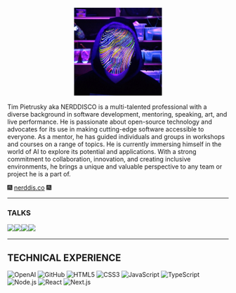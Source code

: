 <p align="center"><img src="timpietrusky_2021.jpg" alt="Tim Pietrusky" width="200"/></p>

Tim Pietrusky aka NERDDISCO is a multi-talented professional with a diverse background in software development, mentoring, speaking, art, and live performance. He is passionate about open-source technology and advocates for its use in making cutting-edge software accessible to everyone. As a mentor, he has guided individuals and groups in workshops and courses on a range of topics. He is currently immersing himself in the world of AI to explore its potential and applications. With a strong commitment to collaboration, innovation, and creating inclusive environments, he brings a unique and valuable perspective to any team or project he is a part of.

🎆 [nerddis.co](https://nerddis.co) 🎆

---

### TALKS

[<img src="https://i.ytimg.com/vi/GQHBWU-zYTA/maxresdefault.jpg" width="49%" />](https://www.youtube.com/watch?v=GQHBWU-zYTA "Modular Audio Visualisation with modV, Tim Pietrusky @ JSConf Mexico, remote")[<img src="https://i.ytimg.com/vi/jae837XA82Q/maxresdefault.jpg" width="49%" />](https://www.youtube.com/watch?v=jae837XA82Q "Making of this Stage, LiveJS, JSConfEU, Berlin, Germany")[<img src="https://i3.ytimg.com/vi/V3nMF1JKuN0/hqdefault.jpg" width="49%" />](https://www.youtube.com/watch?v=V3nMF1JKuN0 "WebUSB for Digital Artists, Tim Pietrusky @ dotJS, Paris, France")[<img src="https://i.ytimg.com/vi/GA7-OfYSzvA/hqdefault.jpg" width="49%" />](https://www.youtube.com/watch?v=GA7-OfYSzvA "The story behind the collaboration of Sam Wray and Tim Pietrusky, dotJS, Paris, France")

---

## TECHNICAL EXPERIENCE

![OpenAI](https://img.shields.io/badge/OpenAI-00549F?style=for-the-badge&logo=openai&logoColor=white) ![GitHub](https://img.shields.io/badge/GitHub-100000?style=for-the-badge&logo=github&logoColor=white) ![HTML5](https://img.shields.io/badge/HTML5-E34F26?style=for-the-badge&logo=html5&logoColor=white) ![CSS3](https://img.shields.io/badge/CSS3-1572B6?style=for-the-badge&logo=css3&logoColor=white) ![JavaScript](https://img.shields.io/badge/JavaScript-323330?style=for-the-badge&logo=javascript&logoColor=F7DF1E) ![TypeScript](https://img.shields.io/badge/TypeScript-007ACC?style=for-the-badge&logo=typescript&logoColor=white) ![Node.js](https://img.shields.io/badge/Node.js-339933?style=for-the-badge&logo=node.js&logoColor=white) ![React](https://img.shields.io/badge/React-20232A?style=for-the-badge&logo=react&logoColor=61DAFB) ![Next.js](https://img.shields.io/badge/Next.js-000000?style=for-the-badge&logo=next.js&logoColor=white)